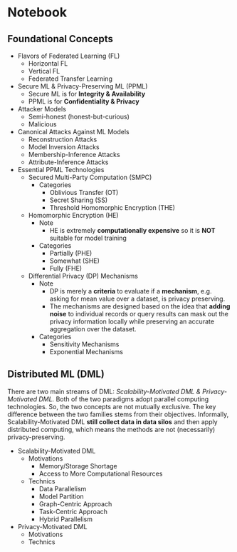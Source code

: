 # Notebook

## Foundational Concepts

* Flavors of Federated Learning (FL)
  * Horizontal FL
  * Vertical FL
  * Federated Transfer Learning
* Secure ML & Privacy-Preserving ML (PPML)
  * Secure ML is for **Integrity & Availability**
  * PPML is for **Confidentiality & Privacy**
* Attacker Models
  * Semi-honest (honest-but-curious)
  * Malicious
* Canonical Attacks Against ML Models
  * Reconstruction Attacks
  * Model Inversion Attacks
  * Membership-Inference Attacks
  * Attribute-Inference Attacks
* Essential PPML Technologies
  * Secured Multi-Party Computation (SMPC)
    * Categories
      * Oblivious Transfer (OT)
      * Secret Sharing (SS)
      * Threshold Homomorphic Encryption (THE)
  * Homomorphic Encryption (HE)
    * Note
      * HE is extremely **computationally expensive** so it is **NOT** suitable for model training
    * Categories
      * Partially (PHE)
      * Somewhat (SHE)
      * Fully (FHE)
  * Differential Privacy (DP) Mechanisms
    * Note
      * DP is merely a **criteria** to evaluate if a **mechanism**, e.g. asking for mean value over a dataset, is privacy preserving.
      * The mechanisms are designed based on the idea that **adding noise** to individual records or query results can mask out the privacy information locally while preserving an accurate aggregation over the dataset.
    * Categories
      * Sensitivity Mechanisms
      * Exponential Mechanisms

## Distributed ML (DML)

There are two main streams of DML: *Scalability-Motivated DML & Privacy-Motivated DML.* Both of the two paradigms adopt parallel computing technologies. So, the two concepts are not mutually exclusive. The key difference between the two families stems from their objectives. Informally, Scalability-Motivated DML **still collect data in data silos** and then apply distributed computing, which means the methods are not (necessarily) privacy-preserving.

* Scalability-Motivated DML
  * Motivations
    * Memory/Storage Shortage
    * Access to More Computational Resources
  * Technics
    * Data Parallelism
    * Model Partition
    * Graph-Centric Approach
    * Task-Centric Approach
    * Hybrid Parallelism
* Privacy-Motivated DML
  * Motivations
  * Technics
